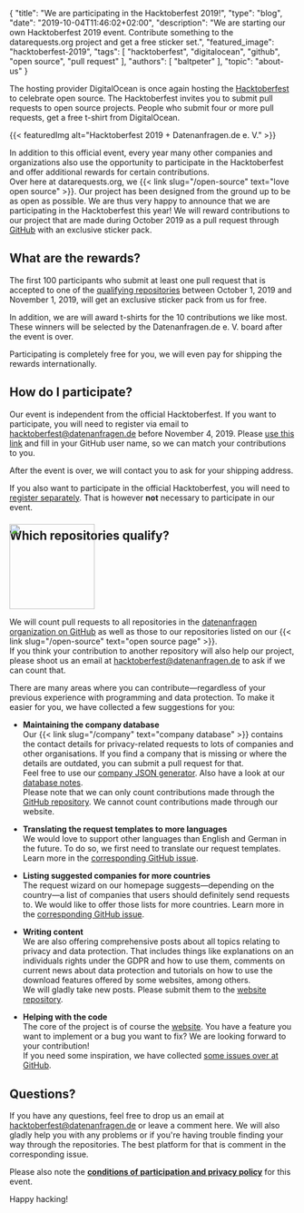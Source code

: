 {
    "title": "We are participating in the Hacktoberfest 2019!",
    "type": "blog",
    "date": "2019-10-04T11:46:02+02:00",
    "description": "We are starting our own Hacktoberfest 2019 event. Contribute something to the datarequests.org project and get a free sticker set.",
    "featured_image": "hacktoberfest-2019",
    "tags": [ "hacktoberfest", "digitalocean", "github", "open source", "pull request" ],
    "authors": [ "baltpeter" ],
    "topic": "about-us"
}

The hosting provider DigitalOcean is once again hosting the [Hacktoberfest](https://hacktoberfest.digitalocean.com/) to celebrate open source. The Hacktoberfest invites you to submit pull requests to open source projects. People who submit four or more pull requests, get a free t-shirt from DigitalOcean.

{{< featuredImg alt="Hacktoberfest 2019 + Datenanfragen.de e. V." >}}

In addition to this official event, every year many other companies and organizations also use the opportunity to participate in the Hacktoberfest and offer additional rewards for certain contributions.  
Over here at datarequests.org, we {{< link slug="/open-source" text="love open source" >}}. Our project has been designed from the ground up to be as open as possible. We are thus very happy to announce that we are participating in the Hacktoberfest this year! We will reward contributions to our project that are made during October 2019 as a pull request through [GitHub](https://github.com/) with an exclusive sticker pack.

## What are the rewards?

The first 100 participants who submit at least one pull request that is accepted to one of the [qualifying repositories](#repos) between October 1, 2019 and November 1, 2019, will get an exclusive sticker pack from us for free.

In addition, we are will award t-shirts for the 10 contributions we like most. These winners will be selected by the Datenanfragen.de e.&nbsp;V. board after the event is over.

Participating is completely free for you, we will even pay for shipping the rewards internationally.

## How do I participate?

Our event is independent from the official Hacktoberfest. If you want to participate, you will need to register via email to [hacktoberfest@datenanfragen.de]( mailto:hacktoberfest@datenanfragen.de?subject=Registration%20for%20Hacktoberfest%202019&body=I%20want%20to%20participate%20in%20the%20Hacktoberfest%202019%20event%20by%20Datenanfragen.de%20e.%20V.%0A%0AGitHub%20user%20name%3A%20%5Bplease%20fill-in%5D%0A%0AI%20have%20read%20the%20conditions%20of%20participation%20and%20privacy%20policy%20(https%3A%2F%2Fwww.datarequests.org%2Fblog%2Fhacktoberfest-2019)%20and%20accept%20these%20conditions.) before November 4, 2019. Please [use this link]( mailto:hacktoberfest@datenanfragen.de?subject=Registration%20for%20Hacktoberfest%202019&body=I%20want%20to%20participate%20in%20the%20Hacktoberfest%202019%20event%20by%20Datenanfragen.de%20e.%20V.%0A%0AGitHub%20user%20name%3A%20%5Bplease%20fill-in%5D%0A%0AI%20have%20read%20the%20conditions%20of%20participation%20and%20privacy%20policy%20(https%3A%2F%2Fwww.datarequests.org%2Fblog%2Fhacktoberfest-2019)%20and%20accept%20these%20conditions.) and fill in your GitHub user name, so we can match your contributions to you.

After the event is over, we will contact you to ask for your shipping address.

If you also want to participate in the official Hacktoberfest, you will need to [register separately](https://hacktoberfest.digitalocean.com/). That is however **not** necessary to participate in our event.
<a id="repos"></a>

## Which repositories qualify?

<img class="offset-image offset-image-right" src="/card-icons/code.svg" style="height: 150px; margin-right: -100px; margin-top: -50px;" alt="">

We will count pull requests to all repositories in the [datenanfragen organization on GitHub](https://github.com/datenanfragen) as well as those to our repositories listed on our {{< link slug="/open-source" text="open source page" >}}.  
If you think your contribution to another repository will also help our project, please shoot us an email at [hacktoberfest@datenanfragen.de](mailto:hacktoberfest@datenanfragen.de) to ask if we can count that.

There are many areas where you can contribute—regardless of your previous experience with programming and data protection. To make it easier for you, we have collected a few suggestions for you:

* **Maintaining the company database**  
  Our {{< link slug="/company" text="company database" >}} contains the contact details for privacy-related requests to lots of companies and other organisations. If you find a company that is missing or where the details are outdated, you can submit a pull request for that.  
  Feel free to use our [company JSON generator](https://company-json.netlify.com/). Also have a look at our [database notes](https://github.com/datenanfragen/data#data-format-guidelines-and-resources-for-company-records).  
  Please note that we can only count contributions made through the [GitHub repository](https://github.com/datenanfragen/data). We cannot count contributions made through our website.

* **Translating the request templates to more languages**  
  We would love to support other languages than English and German in the future. To do so, we first need to translate our request templates. Learn more in the [corresponding GitHub issue](https://github.com/datenanfragen/data/issues/229).

* **Listing suggested companies for more countries**  
  The request wizard on our homepage suggests—depending on the country—a list of companies that users should definitely send requests to. We would like to offer those lists for more countries. Learn more in the [corresponding GitHub issue](https://github.com/datenanfragen/data/issues/230).

* **Writing content**  
  We are also offering comprehensive posts about all topics relating to privacy and data protection. That includes things like explanations on an individuals rights under the GDPR and how to use them, comments on current news about data protection and tutorials on how to use the download features offered by some websites, among others.  
  We will gladly take new posts. Please submit them to the [website repository](https://github.com/datenanfragen/website).

* **Helping with the code**  
  The core of the project is of course the [website](https://github.com/datenanfragen/website). You have a feature you want to implement or a bug you want to fix? We are looking forward to your contribution!  
  If you need some inspiration, we have collected [some issues over at GitHub](https://github.com/datenanfragen/website/issues).

## Questions?

If you have any questions, feel free to drop us an email at [hacktoberfest@datenanfragen.de](mailto:hacktoberfest@datenanfragen.de) or leave a comment here. We will also gladly help you with any problems or if you're having trouble finding your way through the repositories. The best platform for that is comment in the corresponding issue.

Please also note the [**conditions of participation and privacy policy**](https://static.dacdn.de/docs/conditions-hacktoberfest-2019.pdf) for this event.

Happy hacking!
